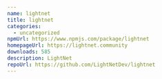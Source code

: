 ```yaml
---
name: lightnet
title: lightnet
categories:
  - uncategorized
npmUrl: https://www.npmjs.com/package/lightnet
homepageUrl: https://lightnet.community
downloads: 585
description: LightNet
repoUrl: https://github.com/LightNetDev/lightnet
---
```


